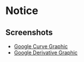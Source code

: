 # Notice

## Screenshots

- [Google Curve Graphic](google-curve-graphic.png)
- [Google Derivative Graphic](google-derivative-graphic.png)
